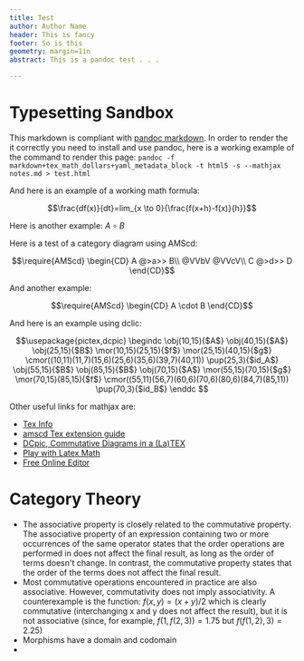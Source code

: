 ```yaml
---
title: Test
author: Author Name
header: This is fancy
footer: So is this
geometry: margin=1in
abstract: This is a pandoc test . . . 

---
```



Typesetting Sandbox
================

This markdown is compliant with [pandoc markdown](http://johnmacfarlane.net/pandoc/README.html#pandocs-markdown). In order to render the it correctly you need to install and use pandoc, here is a working example of the command to render this page: `pandoc -f markdown+tex_math_dollars+yaml_metadata_block -t html5 -s --mathjax notes.md > test.html`

And here is an example of a working math formula:

$$\frac{df(x)}{dt}=lim_{x \to 0}{\frac{f(x+h)-f(x)}{h}}$$

Here is another example: $A \circ B$

Here is a test of a category diagram using AMScd:

$$\require{AMScd}
\begin{CD}
A @>a>> B\\
@VVbV @VVcV\\
C @>d>> D
\end{CD}$$

And another example: 

$$\require{AMScd}
\begin{CD}
A \cdot B
\end{CD}$$

And here is an example using dclic:

$$\usepackage{pictex,dcpic}
\begindc
\obj(10,15){$A$}
\obj(40,15){$A$}
\obj(25,15){$B$}
\mor(10,15)(25,15){$f$}
\mor(25,15)(40,15){$g$}
\cmor((10,11)(11,7)(15,6)(25,6)(35,6)(39,7)(40,11)) \pup(25,3){$id_A$}
\obj(55,15){$B$}
\obj(85,15){$B$}
\obj(70,15){$A$}
\mor(55,15)(70,15){$g$}
\mor(70,15)(85,15){$f$}
\cmor((55,11)(56,7)(60,6)(70,6)(80,6)(84,7)(85,11)) \pup(70,3){$id_B$}
\enddc
$$

Other useful links for mathjax are:

* [Tex Info](http://docs.mathjax.org/en/latest/tex.html)
* [amscd Tex extension guide](http://www.jmilne.org/not/Mamscd.pdf)
* [DCpic, Commutative Diagrams in a (La)TEX](http://www.ntg.nl/eurotex/dcpic.pdf)
* [Play with Latex Math](https://latex.codecogs.com/)
* [Free Online Editor](http://www.sciweavers.org/free-online-latex-equation-editor)






Category Theory
=============
  
  * The associative property is closely related to the commutative property. The associative property of an expression containing two or more occurrences of the same operator states that the order operations are performed in does not affect the final result, as long as the order of terms doesn't change. In contrast, the commutative property states that the order of the terms does not affect the final result.
  * Most commutative operations encountered in practice are also associative. However, commutativity does not imply associativity. A counterexample is the function: $f(x,y)=(x+y)/2$ which is clearly commutative (interchanging x and y does not affect the result), but it is not associative (since, for example, $f(1, f(2, 3)) = 1.75$ but $f(f(1, 2), 3) = 2.25$)
  * Morphisms have a domain and codomain
  * 

